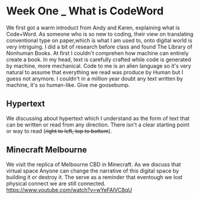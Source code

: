 # Week One _ What is CodeWord

We first got a warm introduct from Andy and Karen, explaining what is Code+Word. As someone who is so new to coding, their view on translating conventional type on paper,which is what I am used to, onto digital world is very intriguing. I did a bit of research before class and found The Library of Nonhuman Books. At first I couldn't comprehen how machine can entirely create a book. In my head, text is carefully crafted while code is generated by machine, more mechanical. Code to me is an alien language so it's very natural to assume that everything we read was produce by Human but I guess not anymore. I couldn't in a million year doubt any text written by machine, it's so human-like. Give me goosebump.  

## Hypertext
We discussing about hypertext which I understand as the form of text that can be written or read from any direction. There isn't a clear starting point or way to read (~~right to left, top to bottom~~).

## Minecraft Melbourne

We visit the replica of Melbourne CBD in Minecraft. As we discuss that virtual space Anyone can change the narrative of this digital space by building it or destroy it. The serve as a reminder that eventough we lost physical connect we are still connected.  
https://www.youtube.com/watch?v=wYeFAlVC8qU


